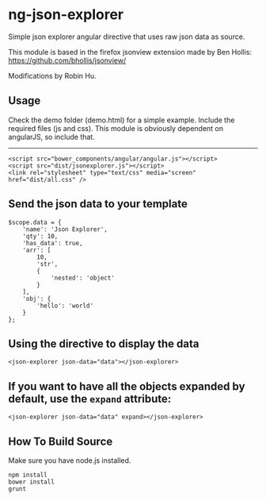 ng-json-explorer
================

Simple json explorer angular directive that uses raw json data as source.

This module is based in the firefox jsonview extension made by Ben Hollis: https://github.com/bhollis/jsonview/

Modifications by Robin Hu.

Usage
-------------------------
Check the demo folder (demo.html) for a simple example.
Include the required files (js and css).
This module is obviously dependent on angularJS, so include that.

-------------------------
```
<script src="bower_components/angular/angular.js"></script>
<script src="dist/jsonexplorer.js"></script>
<link rel="stylesheet" type="text/css" media="screen" href="dist/all.css" />
```

Send the json data to your template
-------------------------
```
$scope.data = {
	'name': 'Json Explorer',
	'qty': 10,
	'has_data': true,
	'arr': [
		10,
		'str',
		{
			'nested': 'object'
		}
	],
	'obj': {
		'hello': 'world'
	}
};
```

Using the directive to display the data
-------------------------
```
<json-explorer json-data="data"></json-explorer>
```

If you want to have all the objects expanded by default, use the `expand` attribute:
--------------------------
```
<json-explorer json-data="data" expand></json-explorer>
```

How To Build Source
--------------------------

Make sure you have node.js installed.
```
npm install
bower install
grunt
```
